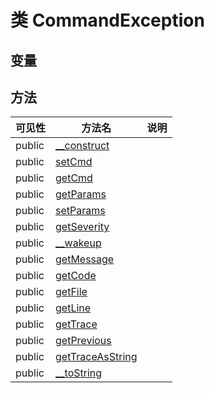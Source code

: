 #  类 CommandException




## 变量


## 方法


| 可见性 | 方法名 | 说明 |
|--------|-------|------|
| public |[__construct](CommandException/__construct.md) |  |
| public |[setCmd](CommandException/setCmd.md) |  |
| public |[getCmd](CommandException/getCmd.md) |  |
| public |[getParams](CommandException/getParams.md) |  |
| public |[setParams](CommandException/setParams.md) |  |
| public |[getSeverity](CommandException/getSeverity.md) |  |
| public |[__wakeup](CommandException/__wakeup.md) |  |
| public |[getMessage](CommandException/getMessage.md) |  |
| public |[getCode](CommandException/getCode.md) |  |
| public |[getFile](CommandException/getFile.md) |  |
| public |[getLine](CommandException/getLine.md) |  |
| public |[getTrace](CommandException/getTrace.md) |  |
| public |[getPrevious](CommandException/getPrevious.md) |  |
| public |[getTraceAsString](CommandException/getTraceAsString.md) |  |
| public |[__toString](CommandException/__toString.md) |  |
